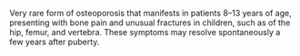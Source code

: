 Very rare form of osteoporosis that manifests in patients 8–13 years of age, presenting with bone pain and unusual fractures in children, such as of the hip, femur, and vertebra. These symptoms may resolve spontaneously a few years after puberty. 